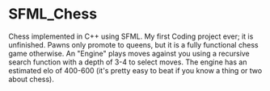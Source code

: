 # SFML_Chess
Chess implemented in C++ using SFML. My first Coding project ever; it is unfinished. Pawns only promote to queens, but it is a fully functional chess game otherwise.
An "Engine" plays moves against you using a recursive search function with a depth of 3-4 to select moves. The engine has an estimated elo of 400-600 (it's pretty easy to beat if you know a thing or two about chess).
